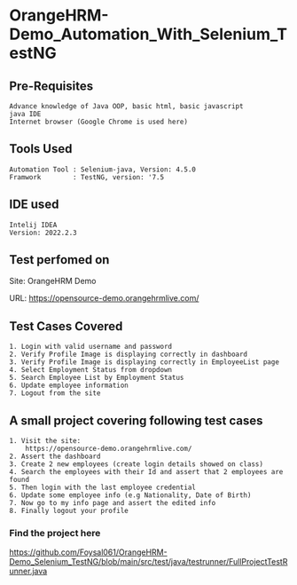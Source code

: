# OrangeHRM-Demo_Automation_With_Selenium_TestNG

## Pre-Requisites
    Advance knowledge of Java OOP, basic html, basic javascript
    java IDE
    Internet browser (Google Chrome is used here)
## Tools Used
    Automation Tool : Selenium-java, Version: 4.5.0
    Framwork        : TestNG, version: '7.5

## IDE used
    Intelij IDEA
    Version: 2022.2.3
## Test perfomed on
Site: OrangeHRM Demo

URL: https://opensource-demo.orangehrmlive.com/
## Test Cases Covered
    1. Login with valid username and password
    2. Verify Profile Image is displaying correctly in dashboard
    3. Verify Profile Image is displaying correctly in EmployeeList page
    4. Select Employment Status from dropdown
    5. Search Employee List by Employment Status
    6. Update employee information
    7. Logout from the site

## A small project covering following test cases
    1. Visit the site:
        https://opensource-demo.orangehrmlive.com/
    2. Assert the dashboard
    3. Create 2 new employees (create login details showed on class)
    4. Search the employees with their Id and assert that 2 employees are found
    5. Then login with the last employee credential
    6. Update some employee info (e.g Nationality, Date of Birth)
    7. Now go to my info page and assert the edited info
    8. Finally logout your profile
### Find the project here
 https://github.com/Foysal061/OrangeHRM-Demo_Selenium_TestNG/blob/main/src/test/java/testrunner/FullProjectTestRunner.java
